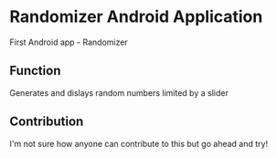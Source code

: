 # Randomizer Android Application

First Android app - Randomizer

## Function

Generates and dislays random numbers limited by a slider

## Contribution

I'm not sure how anyone can contribute to this but go ahead and try!
